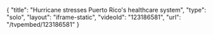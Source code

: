 {
    "title": "Hurricane stresses Puerto Rico's healthcare system",
    "type": "solo",
    "layout": "iframe-static",
    "videoId": "123186581",
    "url": "\/tvpembed\/123186581"
}
